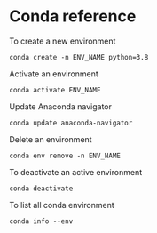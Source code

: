  
 # Conda reference
 
To create a new environment  
``` 
conda create -n ENV_NAME python=3.8
```
Activate an environment
```
conda activate ENV_NAME
```
Update Anaconda navigator
```
conda update anaconda-navigator
````

Delete an environment
```
conda env remove -n ENV_NAME
```
To deactivate an active environment

```
conda deactivate
```
 
To list all conda environment

```
conda info --env
```
